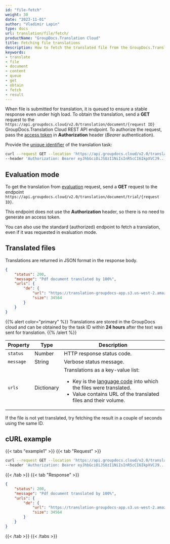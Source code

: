 ```yaml
---
id: "file-fetch"
weight: 30
date: "2023-11-01"
author: "Vladimir Lapin"
type: docs
url: translation/file/fetch/
productName: "GroupDocs.Translation Cloud"
title: Fetching file translations
description: How to fetch the translated file from the GroupDocs.Translation Cloud queue.
keywords:
- translate
- file
- document
- content
- queue
- get
- obtain
- fetch
- result
---
```


When file is submitted for translation, it is queued to ensure a stable response even under high load. To obtain the translation, send a **GET** request to the `https://api.groupdocs.cloud/v2.0/translation/document/{request ID}` GroupDocs.Translation Cloud REST API endpoint. To authorize the request, pass the [access token](/translation/authorization/) in **Authorization** header (_Bearer_ authentication).

Provide the [unique identifier](/translation/text/request/#return-value) of the translation task:

```bash
curl --request GET --location 'https://api.groupdocs.cloud/v2.0/translation/document/a4fc6c6e-81b0-43c8-b62b-b8bb99520ce9' \
--header 'Authorization: Bearer eyJhbGciOiJSUzI1NiIsInR5cCI6IkpXVCJ9...UV1hLfgNCSQ4VKGCOA'
```

## Evaluation mode

To get the translation from [evaluation](/translation/file/request/#evaluation-mode) request, send a **GET** request to the endpoint `https://api.groupdocs.cloud/v2.0/translation/document/trial/{request ID}`.

This endpoint does not use the **Authorization** header, so there is no need to generate an access token.

You can also use the standard (authorized) endpoint to fetch a translation, even if it was requested in evaluation mode.

## Translated files

Translations are returned in JSON format in the response body.

```json
{
	"status": 200,
	"message": "Pdf document translated by 100%",
	"urls": {
		"de": {
			"url": "https://translation-groupdocs-app.s3.us-west-2.amazonaws.com/0cd7b09d-4d63-4bcd-a9a5-dfd72897aa17.pdf...ff474526313a24821e98",
			"size": 34564
		}
	}
}
```

{{% alert color="primary" %}} 
Translations are stored in the GroupDocs cloud and can be obtained by the task ID within **24 hours** after the text was sent for translation.
{{% /alert %}}

Property | Type | Description
-------- | ---- | -----------
`status` | Number | HTTP response status code.
`message` | String | Verbose status message.
`urls` | Dictionary | Translations as a key-value list:<ul><li>Key is the [language code](/translation/languages/) into which the files were translated.</li><li>Value contains URL of the translated files and their volume.</li></ul>

If the file is not yet translated, try fetching the result in a couple of seconds using the same ID.

## cURL example

{{< tabs "example1" >}}
{{< tab "Request" >}}
```bash
curl --request GET --location 'https://api.groupdocs.cloud/v2.0/translation/document/a4fc6c6e-81b0-43c8-b62b-b8bb99520ce9' \
--header 'Authorization: Bearer eyJhbGciOiJSUzI1NiIsInR5cCI6IkpXVCJ9...UV1hLfgNCSQ4VKGCOA'
```
{{< /tab >}}
{{< tab "Response" >}}
```json
{
	"status": 200,
	"message": "Pdf document translated by 100%",
	"urls": {
		"de": {
			"url": "https://translation-groupdocs-app.s3.us-west-2.amazonaws.com/0cd7b09d-4d63-4bcd-a9a5-dfd72897aa17.pdf...ff474526313a24821e98",
			"size": 34564
		}
	}
}
```
{{< /tab >}}
{{< /tabs >}}
